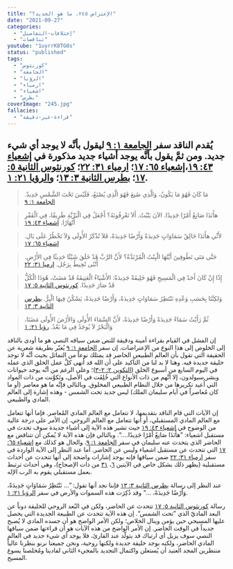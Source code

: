 ```yaml
---
title: "الإعتراض ٢٤٥، ما هو الجديد؟"
date: "2021-09-27"
categories:
  - "إختلافات-التفاصيل"
  - "تناقضات"
youtube: "1uyrrK8TG0s"
status: "published"
tags:
  - "كورنثوس"
  - "الجامعة"
  - "الرؤيا"
  - "ارمياء"
  - "اشعياء"
  - "بطرس"
coverImage: "245.jpg"
fallacies:
  - "قراءة-غير-دقيقة"
---
```


## **يُقدم الناقد سفر [الجامعة ١: ٩](https://www.bible.com//bible/101/ECC.1.9) ليقول بأنَّه لا يوجد أي شيء جديد. ومن ثمَّ يقول بأنَّه يوجد أشياء جديد مذكورة في [إشعياء ٤٣: ١٩](https://www.bible.com//bible/101/ISA.43.19)،[إشعياء ٦٥: ١٧](https://www.bible.com//bible/101/ISA.65.17)؛ [ارمياء ٣١: ٢٢](https://www.bible.com//bible/101/JER.31.22)؛ [كورنثوس الثانية ٥: ١٧](https://www.bible.com//bible/101/2CO.5.17)؛ [بطرس الثانية ٣: ١٣](https://www.bible.com//bible/101/2PE.3.13)؛ و[الرؤيا ٢١: ١](https://www.bible.com//bible/101/REV.21.1).**

> مَا كَانَ فَهُوَ مَا يَكُونُ، وَالَّذِي صُنِعَ فَهُوَ الَّذِي يُصْنَعُ، فَلَيْسَ تَحْتَ الشَّمْسِ جَدِيدٌ. [الجامعة ١: ٩](https://www.bible.com//bible/101/ECC.1.9)

> هأَنَذَا صَانِعٌ أَمْرًا جَدِيدًا. الآنَ يَنْبُتُ. أَلاَ تَعْرِفُونَهُ؟ أَجْعَلُ فِي الْبَرِّيَّةِ طَرِيقًا، فِي الْقَفْرِ أَنْهَارًا. [إشعياء ٤٣: ١٩](https://www.bible.com//bible/101/ISA.43.19)

> لأَنِّي هأَنَذَا خَالِقٌ سَمَاوَاتٍ جَدِيدَةً وَأَرْضًا جَدِيدَةً، فَلاَ تُذْكَرُ الأُولَى وَلاَ تَخْطُرُ عَلَى بَال. [إشعياء ٦٥: ١٧](https://www.bible.com//bible/101/ISA.65.17)

> حَتَّى مَتَى تَطُوفِينَ أَيَّتُهَا الْبِنْتُ الْمُرْتَدَّةُ؟ لأَنَّ الرَّبَّ قَدْ خَلَقَ شَيْئًا حَدِيثًا فِي الأَرْضِ. أُنْثَى تُحِيطُ بِرَجُل. [إرميا ٣١: ٢٢](https://www.bible.com//bible/101/JER.31.22)

> إِذًا إِنْ كَانَ أَحَدٌ فِي الْمَسِيحِ فَهُوَ خَلِيقَةٌ جَدِيدَةٌ: الأَشْيَاءُ الْعَتِيقَةُ قَدْ مَضَتْ، هُوَذَا الْكُلُّ قَدْ صَارَ جَدِيدًا. [كورنثوس الثانية ٥: ١٧](https://www.bible.com//bible/101/2CO.5.17)

> وَلكِنَّنَا بِحَسَبِ وَعْدِهِ نَنْتَظِرُ سَمَاوَاتٍ جَدِيدَةً، وَأَرْضًا جَدِيدَةً، يَسْكُنُ فِيهَا الْبِرُّ. [بطرس الثانية ٣: ١٣](https://www.bible.com//bible/101/2PE.3.13)

> ثُمَّ رَأَيْتُ سَمَاءً جَدِيدَةً وَأَرْضًا جَدِيدَةً، لأَنَّ السَّمَاءَ الأُولَى وَالأَرْضَ الأُولَى مَضَتَا، وَالْبَحْرُ لاَ يُوجَدُ فِي مَا بَعْدُ. [رؤيا ٢١: ١](https://www.bible.com//bible/101/REV.21.1)

إن الفشل في القيام بقراءة أمينة ودقيقة للنص ضمن سياقه النصي هو ما أودى بالناقد إلى الخلوص إلى هذا النوع من الإعتراضات. إن سفر [الجامعة ١: ٩](https://www.bible.com//bible/101/ECC.1.9) يُعبّر بطريقة شعرية عن الحقيقة التي تقول بأن العالم الطبيعي الحاضر قد يمتلك نوعاً من التماثل بحيث أنَّه لا توجد خليقة جديدة فيه. وهنا لا بد لنا من التأكيد على أن الله قد أنهى كلَّ عمل الخلق الذي عمله في اليوم السابع من أسبوع الخلق ([التكوين ٢: ٢-٣](https://www.bible.com//bible/101/GEN.2.2-3))؛ وعلى الرغم من أنَّه يوجد حيوانات وبشر سيولدون، إلا أنَّهم من ذات الأنواع التي خُلِقَت في الأصل، وتَكوَّنت من ذات المواد التي أُعيد تكريرها من خلال النظام الطبيعي المخلوق. وبالتالي فإنَّه ما هو معاصر (أو ما كان مُعاصراً في أيام سليمان الملك) ليس جديد تحت الشمس - وهذه إشارة إلى العالم المادي والطبيعي.

إن الآيات التي قام الناقد بتقديمها، لا تتعامل مع العالم المادي المُعاصر. فإما أنها تتعامل مع العالم المادي المستقبلي، أو أنها تتعامل مع العالم الروحي. إن الأمر على درجة عالية من الوضوح في [إشعياء ٤٣: ١٩](https://www.bible.com//bible/101/ISA.43.19) حيث تشير هذه الآية إلى أشياء جديدة سوف تحدث في مستقبل اشعياء: ”هأَنَذَا صَانِعٌ أَمْرًا جَدِيدًا.…“. وبالتالي فإن هذه الآية لا يُمكن أن تتناقض مع الحاضر الذي يتحدث عنه سليمان في سفر [الجامعة ١: ٩](https://www.bible.com//bible/101/ECC.1.9). والحال هو كذلك مع [إشعياء ٦٥: ١٧](https://www.bible.com//bible/101/ISA.65.17) التي تتحدث عن مستقبل اشعياء وليس عن الحاضر. أما عند النظر إلى الآية الواردة في سفر [ارمياء ٣١: ٢٢](https://www.bible.com//bible/101/JER.31.22) ضمن سياقها فإنه يوجد إشارات واضحة إلى أنها تتحدث عن أحداث مستقبلية (يظهر ذلك بشكل خاص في الآيتين [٦](https://www.bible.com//bible/101/JER.31.6)، [٣١](https://www.bible.com//bible/101/JER.31.31) من ذات الإصحاح)، وهي أحداث ترتبط بعمل مستقبلي يقوم به الرب الإله.

عند النظر إلى رسالة [بطرس الثانية ٣: ١٣](https://www.bible.com//bible/101/2PE.3.13) فإننا نجد أنها تقول: ”… نَنْتَظِرُ سَمَاوَاتٍ جَدِيدَةً، وَأَرْضًا جَدِيدَةً، …“ وقد ذُكِرَت هذه السموات والأرض في سفر [الرؤيا ٢١: ١](https://www.bible.com//bible/101/REV.21.1).

رسالة [كورنثوس الثانية ٥: ١٧](https://www.bible.com//bible/101/2CO.5.17) تتحدث عن الحاضر، ولكن في البُعد الروحي للخليقة دوناً عن البعد الماديّ الذي ”تحت الشمس“. إن هذه الآية تتحدث عن الطبيعة الجديدة التي يحصل عليها المسيحي حين يؤمن وينال الخلاص؛ ولكن الأمر الواضح هو أن جسده المادي لا يُصبح جديداً في الوقت الحاضر. إن الأمر الواضح من هذه الآيات هو أن قراءتها ضمن سياقها النصي سوف يزيل أي ارتباك قد يتولّد عند القارئ، فلا يوجد أي شيء جديد في العالم المادي الحاضر، ولكنه يوجد خليقة جديدة ولكنها روحية، ونحن جميعنا نرنو بنظرنا عالياً منتظرين المجد العتيد أن يُستعلن واكتمال التجديد بالمجيء الثاني لفادينا ومُخلصنا يسوع المسيح.
